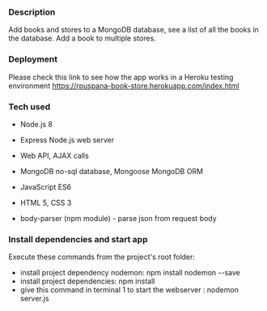 ### Description

Add books and stores to a MongoDB database, see a list of all the books in the database.
Add a book to multiple stores.

### Deployment

Please check this link to see how the app works in a Heroku testing environment https://rpuspana-book-store.herokuapp.com/index.html

### Tech used

- Node.js 8

- Express Node.js web server

-  Web API, AJAX calls

- MongoDB no-sql database, Mongoose MongoDB ORM

- JavaScript ES6

- HTML 5, CSS 3

- body-parser (npm module) - parse json from request body

### Install dependencies and start app

Execute these commands from the project's root folder:
- install project dependency nodemon:  npm install nodemon --save
- install project dependencies: npm install
- give this command in terminal 1 to start the webserver : nodemon server.js